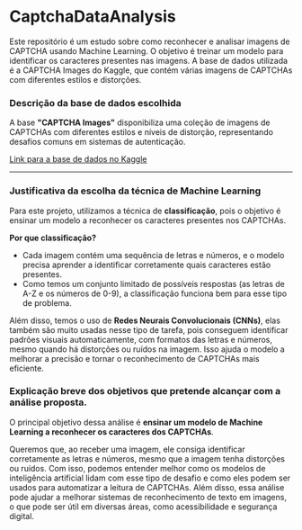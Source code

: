 # CaptchaDataAnalysis
Este repositório é um estudo sobre como reconhecer e analisar imagens de CAPTCHA usando Machine Learning. O objetivo é treinar um modelo para identificar os caracteres presentes nas imagens.
A base de dados utilizada é a CAPTCHA Images do Kaggle, que contém várias imagens de CAPTCHAs com diferentes estilos e distorções.

###

### Descrição da base de dados escolhida
A base **"CAPTCHA Images"** disponibiliza uma coleção de imagens de CAPTCHAs com diferentes estilos e níveis de distorção, representando desafios comuns em sistemas de autenticação.

[Link para a base de dados no Kaggle](https://www.kaggle.com/datasets/fournierp/captcha-images)

---

### Justificativa da escolha da técnica de Machine Learning

Para este projeto, utilizamos a técnica de **classificação**, pois o objetivo é ensinar um modelo a reconhecer os caracteres presentes nos CAPTCHAs.

**Por que classificação?**
- Cada imagem contém uma sequência de letras e números, e o modelo precisa aprender a identificar corretamente quais caracteres estão presentes.
- Como temos um conjunto limitado de possíveis respostas (as letras de A-Z e os números de 0-9), a classificação funciona bem para esse tipo de problema.

Além disso, temos o uso de **Redes Neurais Convolucionais (CNNs)**, elas também são muito usadas nesse tipo de tarefa, pois conseguem identificar padrões visuais automaticamente, com formatos das letras e números, mesmo quando há distorções ou ruídos na imagem. 
Isso ajuda o modelo a melhorar a precisão e tornar o reconhecimento de CAPTCHAs mais eficiente.

### Explicação breve dos objetivos que pretende alcançar com a análise proposta. 

O principal objetivo dessa análise é **ensinar um modelo de Machine Learning a reconhecer os caracteres dos CAPTCHAs**. 

Queremos que, ao receber uma imagem, ele consiga identificar corretamente as letras e números, mesmo que a imagem tenha distorções ou ruídos.
Com isso, podemos entender melhor como os modelos de inteligência artificial lidam com esse tipo de desafio e como eles podem ser usados para automatizar a leitura de CAPTCHAs. Além disso, essa análise pode ajudar a melhorar sistemas de reconhecimento de texto em imagens, o que pode ser útil em diversas áreas, como acessibilidade e segurança digital.
